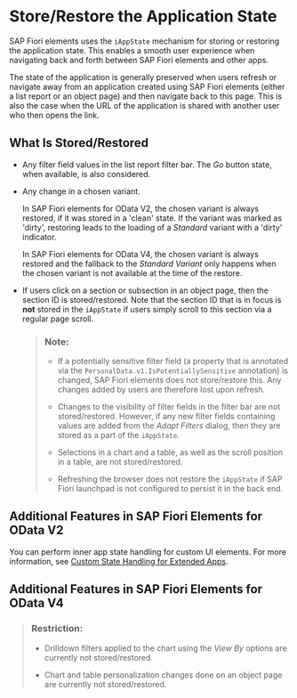 <!-- loio46bf248182ed47cb85a05610abe361f7 -->

# Store/Restore the Application State

SAP Fiori elements uses the `iAppState` mechanism for storing or restoring the application state. This enables a smooth user experience when navigating back and forth between SAP Fiori elements and other apps.

The state of the application is generally preserved when users refresh or navigate away from an application created using SAP Fiori elements \(either a list report or an object page\) and then navigate back to this page. This is also the case when the URL of the application is shared with another user who then opens the link.



<a name="loio46bf248182ed47cb85a05610abe361f7__section_nkf_5ff_ymb"/>

## What Is Stored/Restored

-   Any filter field values in the list report filter bar. The *Go* button state, when available, is also considered.

-   Any change in a chosen variant.

    In SAP Fiori elements for OData V2, the chosen variant is always restored, if it was stored in a 'clean' state. If the variant was marked as 'dirty', restoring leads to the loading of a *Standard* variant with a 'dirty' indicator.

    In SAP Fiori elements for OData V4, the chosen variant is always restored and the fallback to the *Standard Variant* only happens when the chosen variant is not available at the time of the restore.

-   If users click on a section or subsection in an object page, then the section ID is stored/restored. Note that the section ID that is in focus is **not** stored in the `iAppState` if users simply scroll to this section via a regular page scroll.

    > ### Note:  
    > -   If a potentially sensitive filter field \(a property that is annotated via the `PersonalData.v1.IsPotentiallySensitive` annotation\) is changed, SAP Fiori elements does not store/restore this. Any changes added by users are therefore lost upon refresh.
    > 
    > -   Changes to the visibility of filter fields in the filter bar are not stored/restored. However, if any new filter fields containing values are added from the *Adapt Filters* dialog, then they are stored as a part of the `iAppState`.
    > 
    > -   Selections in a chart and a table, as well as the scroll position in a table, are not stored/restored.
    > 
    > -   Refreshing the browser does not restore the `iAppState` if SAP Fiori launchpad is not configured to persist it in the back end.




<a name="loio46bf248182ed47cb85a05610abe361f7__section_o53_dgf_ymb"/>

## Additional Features in SAP Fiori Elements for OData V2

You can perform inner app state handling for custom UI elements. For more information, see [Custom State Handling for Extended Apps](custom-state-handling-for-extended-apps-89fa878.md).



<a name="loio46bf248182ed47cb85a05610abe361f7__section_bkt_vyl_mtb"/>

## Additional Features in SAP Fiori Elements for OData V4

> ### Restriction:  
> -   Drilldown filters applied to the chart using the *View By* options are currently not stored/restored.
> 
> -   Chart and table personalization changes done on an object page are currently not stored/restored.

